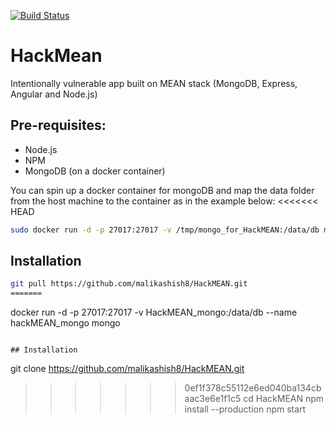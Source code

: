 [![Build Status](https://travis-ci.com/malikashish8/HackMEAN.svg?branch=master)](https://travis-ci.com/malikashish8/HackMEAN)

# HackMean
Intentionally vulnerable app built on MEAN stack (MongoDB, Express, Angular and Node.js) 

## Pre-requisites:
- Node.js
- NPM
- MongoDB (on a docker container)

You can spin up a docker container for mongoDB and map the data folder from the host machine to the container as in the example below:
<<<<<<< HEAD
```bash
sudo docker run -d -p 27017:27017 -v /tmp/mongo_for_HackMEAN:/data/db mongo
```

## Installation
```bash
git pull https://github.com/malikashish8/HackMEAN.git
=======
```
docker run -d -p 27017:27017 -v HackMEAN_mongo:/data/db --name hackMEAN_mongo mongo
```

## Installation
```
git clone https://github.com/malikashish8/HackMEAN.git
>>>>>>> 0ef1f378c55112e6ed040ba134cbaac3e6e1f1c5
cd HackMEAN
npm install --production
npm start
```
